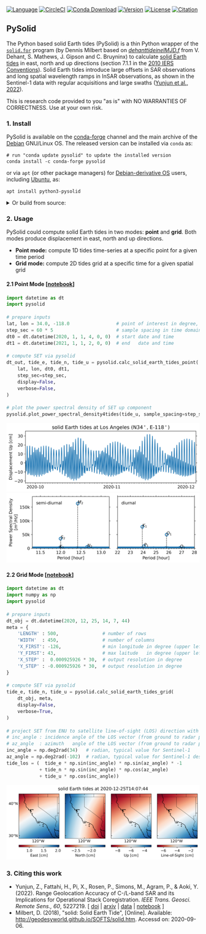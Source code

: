 [![Language](https://img.shields.io/badge/python-3.8%2B-blue.svg?style=flat-square)](https://www.python.org/)
[![CircleCI](https://img.shields.io/circleci/build/github/insarlab/PySolid.svg?logo=circleci&label=tests&style=flat-square)](https://circleci.com/gh/insarlab/PySolid)
[![Conda Download](https://img.shields.io/conda/dn/conda-forge/pysolid?color=green&label=conda%20downloads&style=flat-square)](https://anaconda.org/conda-forge/pysolid)
[![Version](https://img.shields.io/github/v/release/insarlab/PySolid?color=yellow&label=version&style=flat-square)](https://github.com/insarlab/PySolid/releases)
[![License](https://img.shields.io/badge/license-GPLv3+-blue.svg?style=flat-square)](https://github.com/insarlab/PySolid/blob/main/LICENSE)
[![Citation](https://img.shields.io/badge/doi-10.1109%2FTGRS.2022.3168509-blue?style=flat-square)](https://doi.org/10.1109/TGRS.2022.3168509)

## PySolid

The Python based solid Earth tides (PySolid) is a thin Python wrapper of the [`solid.for`](http://geodesyworld.github.io/SOFTS/solid.htm) program (by Dennis Milbert based on [_dehanttideinelMJD.f_](https://iers-conventions.obspm.fr/content/chapter7/software/dehanttideinel/) from V. Dehant, S. Mathews, J. Gipson and C. Bruyninx) to calculate [solid Earth tides](https://en.wikipedia.org/wiki/Earth_tide) in east, north and up directions (section 7.1.1 in the [2010 IERS Conventions](https://www.iers.org/IERS/EN/Publications/TechnicalNotes/tn36.html)). Solid Earth tides introduce large offsets in SAR observations and long spatial wavelength ramps in InSAR observations, as shown in the Sentinel-1 data with regular acquisitions and large swaths ([Yunjun et al., 2022](https://doi.org/10.1109/TGRS.2022.3168509)).

This is research code provided to you "as is" with NO WARRANTIES OF CORRECTNESS. Use at your own risk.

### 1. Install

PySolid is available on the [conda-forge](https://anaconda.org/conda-forge/pysolid) channel and the main archive of the [Debian](https://tracker.debian.org/pkg/pysolid) GNU/Linux OS. The released version can be installed via `conda` as:

```shell
# run "conda update pysolid" to update the installed version
conda install -c conda-forge pysolid
```

or via `apt` (or other package managers) for [Debian-derivative OS](https://wiki.debian.org/Derivatives/Census) users, including [Ubuntu](https://ubuntu.com), as:

```shell
apt install python3-pysolid
```

<details>
<p><summary>Or build from source:</summary></p>

PySolid relies on a few Python modules as described in [requirements.txt](./requirements.txt) and [NumPy's f2py](https://numpy.org/doc/stable/f2py/) to build the Fortran source code. You could use `conda` to install all the dependencies, including the Fortran compiler, or use your own installed Fortran compiler and `pip` to install the rest.

##### a. Download source code

```bash
# run "cd PySolid; git pull" to update to the latest development version
git clone https://github.com/insarlab/PySolid.git
```

##### b. Install dependencies

```bash
# option 1: use conda to install dependencies into an existing, activated environment
conda install -c conda-forge fortran-compiler --file PySolid/requirements.txt --file PySolid/tests/requirements.txt

# option 2: use conda to install dependencies into a new environment, e.g. named "pysolid"
conda create --name pysolid fortran-compiler --file PySolid/requirements.txt --file PySolid/tests/requirements.txt
conda activate pysolid

# option 3: have a Fortran compiler already installed and use pip to install the dependencies
python -m pip install -r PySolid/requirements.txt -r PySolid/tests/requirements.txt
```

##### c. Install PySolid

```bash
# option 1: use pip to install pysolid into the current environment
python -m pip install PySolid

# option 2: use pip to install pysolid in develop mode (editable) into the current environment
python -m pip install -e PySolid

# option 3: manually compile the Fortran code and setup environment variable
cd PySolid/src/pysolid
f2py -c -m solid solid.for
# Replace <path-to-folder> with proper path to PySolid main folder
export PYTHONPATH=${PYTHONPATH}:<path-to-folder>/PySolid/src
```

##### d. Test the installation

To test the installation, run the following:

```bash
python -c "import pysolid; print(pysolid.__version__)"
python PySolid/tests/grid.py
python PySolid/tests/point.py
```
</details>

### 2. Usage

PySolid could compute solid Earth tides in two modes: **point** and **grid**. Both modes produce displacement in east, north and up directions.

+   **Point mode:** compute 1D tides time-series at a specific point for a given time period
+   **Grid mode:** compute 2D tides grid at a specific time for a given spatial grid

#### 2.1 Point Mode [[notebook](./docs/plot_point_SET.ipynb)]

```python
import datetime as dt
import pysolid

# prepare inputs
lat, lon = 34.0, -118.0                 # point of interest in degree, Los Angles, CA
step_sec = 60 * 5                       # sample spacing in time domain in seconds
dt0 = dt.datetime(2020, 1, 1, 4, 0, 0)  # start date and time
dt1 = dt.datetime(2021, 1, 1, 2, 0, 0)  # end   date and time

# compute SET via pysolid
dt_out, tide_e, tide_n, tide_u = pysolid.calc_solid_earth_tides_point(
    lat, lon, dt0, dt1,
    step_sec=step_sec,
    display=False,
    verbose=False,
)

# plot the power spectral density of SET up component
pysolid.plot_power_spectral_density4tides(tide_u, sample_spacing=step_sec)
```

<p align="left">
  <img width="600" src="./docs/images/set_point_ts.png">
  <img width="600" src="./docs/images/set_point_psd.png">
</p>

#### 2.2 Grid Mode [[notebook](./docs/plot_grid_SET.ipynb)]

```python
import datetime as dt
import numpy as np
import pysolid

# prepare inputs
dt_obj = dt.datetime(2020, 12, 25, 14, 7, 44)
meta = {
    'LENGTH' : 500,                # number of rows
    'WIDTH'  : 450,                # number of columns
    'X_FIRST': -126,               # min longitude in degree (upper left corner of the upper left pixel)
    'Y_FIRST': 43,                 # max laitude   in degree (upper left corner of the upper left pixel)
    'X_STEP' :  0.000925926 * 30,  # output resolution in degree
    'Y_STEP' : -0.000925926 * 30,  # output resolution in degree
}

# compute SET via pysolid
tide_e, tide_n, tide_u = pysolid.calc_solid_earth_tides_grid(
    dt_obj, meta,
    display=False,
    verbose=True,
)

# project SET from ENU to satellite line-of-sight (LOS) direction with positive for motion towards the satellite
# inc_angle : incidence angle of the LOS vector (from ground to radar platform) measured from vertical.
# az_angle  : azimuth   angle of the LOS vector (from ground to radar platform) measured from the north, with anti-clockwirse as positive.
inc_angle = np.deg2rad(34)   # radian, typical value for Sentinel-1
az_angle = np.deg2rad(-102)  # radian, typical value for Sentinel-1 descending track
tide_los = (  tide_e * np.sin(inc_angle) * np.sin(az_angle) * -1
            + tide_n * np.sin(inc_angle) * np.cos(az_angle)
            + tide_u * np.cos(inc_angle))
```

<p align="left">
  <img width="800" src="./docs/images/set_grid.png">
</p>

### 3. Citing this work

+   Yunjun, Z., Fattahi, H., Pi, X., Rosen, P., Simons, M., Agram, P., & Aoki, Y. (2022). Range Geolocation Accuracy of C-/L-band SAR and its Implications for Operational Stack Coregistration. _IEEE Trans. Geosci. Remote Sens., 60_, 5227219. [ [doi](https://doi.org/10.1109/TGRS.2022.3168509) \| [arxiv](https://doi.org/10.31223/X5F641) \| [data](https://doi.org/10.5281/zenodo.6360749) \| [notebook](https://github.com/yunjunz/2022-Geolocation) ]
+   Milbert, D. (2018), "solid: Solid Earth Tide", [Online]. Available: http://geodesyworld.github.io/SOFTS/solid.htm. Accessd on: 2020-09-06.
